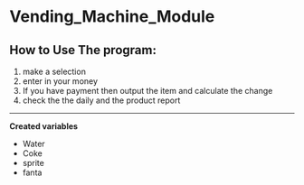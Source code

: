 # Vending_Machine_Module

## How to Use The program:
1) make a selection
2) enter in your money
3) If you have payment then output the item and calculate the change
4) check the the daily and the product report

----------------------------------------------------------------

**Created variables**
- Water 
- Coke
- sprite
- fanta

